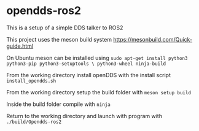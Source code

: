 # opendds-ros2
This is a setup of a simple DDS talker to ROS2 

This project uses the meson build system https://mesonbuild.com/Quick-guide.html

On Ubuntu meson can be installed using `sudo apt-get install python3 python3-pip python3-setuptools \
                       python3-wheel ninja-build`

From the working directory install openDDS with the install script `install_opendds.sh`

From the working directory setup the build folder with `meson setup build`

Inside the build folder compile with `ninja`

Return to the working directory and launch with program with `./build/Opendds-ros2`
